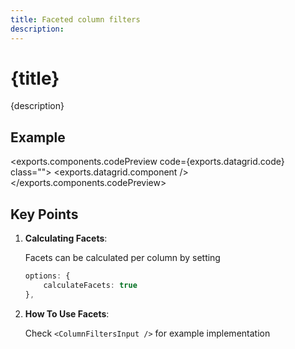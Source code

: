 ```yaml
---
title: Faceted column filters
description: 
---
```


<script>
	import {exports} from './exports.ts'
</script>

# {title}

{description}

## Example

<exports.components.codePreview code={exports.datagrid.code} class="">
	<exports.datagrid.component />
</exports.components.codePreview> 

## Key Points

1. **Calculating Facets**:  

	Facets can be calculated per column by setting

    ```ts
    options: {
        calculateFacets: true
    },
    ```

2. **How To Use Facets**:

    Check `<ColumnFiltersInput />` for example implementation

    